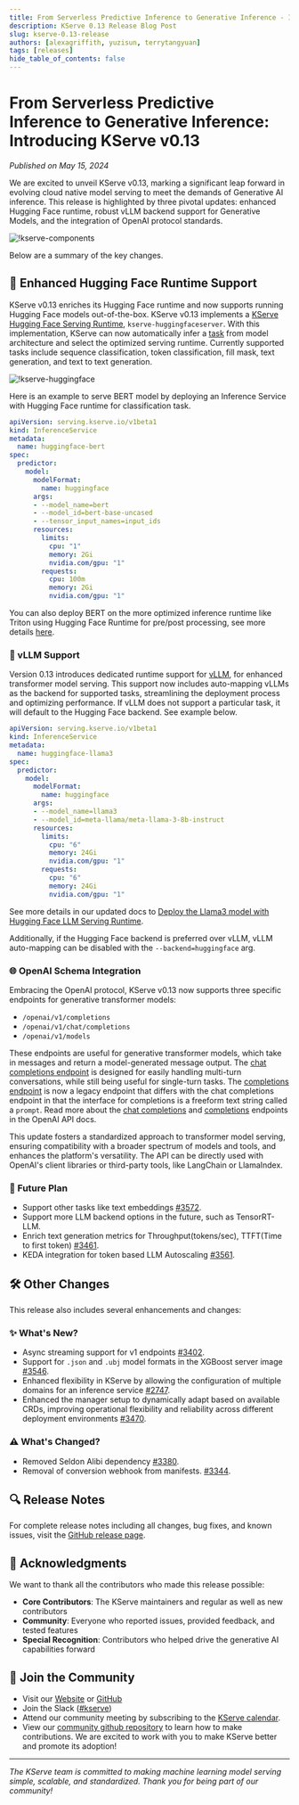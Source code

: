 ```yaml
---
title: From Serverless Predictive Inference to Generative Inference - Introducing KServe v0.13
description: KServe 0.13 Release Blog Post
slug: kserve-0.13-release
authors: [alexagriffith, yuzisun, terrytangyuan]
tags: [releases]
hide_table_of_contents: false
---
```


# From Serverless Predictive Inference to Generative Inference: Introducing KServe v0.13

*Published on May 15, 2024*

We are excited to unveil KServe v0.13, marking a significant leap forward in evolving cloud native model serving to meet the demands of Generative AI inference. This release is highlighted by three pivotal updates: enhanced Hugging Face runtime, robust vLLM backend support for Generative Models, and the integration of OpenAI protocol standards.

![!kserve-components](/img/kserve-layer.png)

<!-- truncate -->

Below are a summary of the key changes.

## 🚀 Enhanced Hugging Face Runtime Support

KServe v0.13 enriches its Hugging Face runtime and now supports running Hugging Face models out-of-the-box. KServe v0.13 implements a [KServe Hugging Face Serving Runtime](https://github.com/kserve/kserve/tree/release-0.13/python/huggingfaceserver), `kserve-huggingfaceserver`. With this implementation, KServe can now automatically infer a [task](https://huggingface.co/tasks) from model architecture and select the optimized serving runtime. Currently supported tasks include sequence classification, token classification, fill mask, text generation, and text to text generation.

![!kserve-huggingface](/img/blog/kserve-huggingface.png)

Here is an example to serve BERT model by deploying an Inference Service with Hugging Face runtime for classification task.

```yaml
apiVersion: serving.kserve.io/v1beta1
kind: InferenceService
metadata:
  name: huggingface-bert
spec:
  predictor:
    model:
      modelFormat:
        name: huggingface
      args:
      - --model_name=bert
      - --model_id=bert-base-uncased
      - --tensor_input_names=input_ids
      resources:
        limits:
          cpu: "1"
          memory: 2Gi
          nvidia.com/gpu: "1"
        requests:
          cpu: 100m
          memory: 2Gi
          nvidia.com/gpu: "1"
```

You can also deploy BERT on the more optimized inference runtime like Triton using Hugging Face Runtime for pre/post processing, see more details [here](https://kserve.github.io/archive/0.13/modelserving/v1beta1/triton/huggingface/).

### 🔧 vLLM Support

Version 0.13 introduces dedicated runtime support for [vLLM](https://docs.vllm.ai/en/latest/), for enhanced transformer model serving. This support now includes auto-mapping vLLMs as the backend for supported tasks, streamlining the deployment process and optimizing performance. If vLLM does not support a particular task, it will default to the Hugging Face backend. See example below.

```yaml
apiVersion: serving.kserve.io/v1beta1
kind: InferenceService
metadata:
  name: huggingface-llama3
spec:
  predictor:
    model:
      modelFormat:
        name: huggingface
      args:
      - --model_name=llama3
      - --model_id=meta-llama/meta-llama-3-8b-instruct
      resources:
        limits:
          cpu: "6"
          memory: 24Gi
          nvidia.com/gpu: "1"
        requests:
          cpu: "6"
          memory: 24Gi
          nvidia.com/gpu: "1"
```

See more details in our updated docs to [Deploy the Llama3 model with Hugging Face LLM Serving Runtime](https://kserve.github.io/archive/0.13/modelserving/v1beta1/llm/huggingface/).

Additionally, if the Hugging Face backend is preferred over vLLM, vLLM auto-mapping can be disabled with the `--backend=huggingface` arg.

### 🌐 OpenAI Schema Integration

Embracing the OpenAI protocol, KServe v0.13 now supports three specific endpoints for generative transformer models:

* `/openai/v1/completions`
* `/openai/v1/chat/completions`
* `/openai/v1/models`

These endpoints are useful for generative transformer models, which take in messages and return a model-generated message output. The [chat completions endpoint](https://platform.openai.com/docs/guides/text-generation/chat-completions-api) is designed for easily handling multi-turn conversations, while still being useful for single-turn tasks. The [completions endpoint](https://platform.openai.com/docs/guides/text-generation/completions-api) is now a legacy endpoint that differs with the chat completions endpoint in that the interface for completions is a freeform text string called a `prompt`. Read more about the [chat completions](https://platform.openai.com/docs/api-reference/chat) and [completions](https://platform.openai.com/docs/api-reference/completions) endpoints in the OpenAI API docs.

This update fosters a standardized approach to transformer model serving, ensuring compatibility with a broader spectrum of models and tools, and enhances the platform's versatility. The API can be directly used with OpenAI's client libraries or third-party tools, like LangChain or LlamaIndex.

### 🔮 Future Plan

* Support other tasks like text embeddings [#3572](https://github.com/kserve/kserve/issues/3572).
* Support more LLM backend options in the future, such as TensorRT-LLM.
* Enrich text generation metrics for Throughput(tokens/sec), TTFT(Time to first token) [#3461](https://github.com/kserve/kserve/issues/3461).
* KEDA integration for token based LLM Autoscaling [#3561](https://github.com/kserve/kserve/issues/3561).

## 🛠️ Other Changes

This release also includes several enhancements and changes:

### ✨ What's New?

* Async streaming support for v1 endpoints [#3402](https://github.com/kserve/kserve/issues/3402).
* Support for `.json` and `.ubj` model formats in the XGBoost server image [#3546](https://github.com/kserve/kserve/issues/3546).
* Enhanced flexibility in KServe by allowing the configuration of multiple domains for an inference service [#2747](https://github.com/kserve/kserve/issues/2747).
* Enhanced the manager setup to dynamically adapt based on available CRDs, improving operational flexibility and reliability across different deployment environments [#3470](https://github.com/kserve/kserve/issues/3470).

### ⚠️ What's Changed?

* Removed Seldon Alibi dependency [#3380](https://github.com/kserve/kserve/issues/3380).
* Removal of conversion webhook from manifests. [#3344](https://github.com/kserve/kserve/issues/3344).

## 🔍 Release Notes

For complete release notes including all changes, bug fixes, and known issues, visit the [GitHub release page](https://github.com/kserve/kserve/releases/tag/v0.13.0).

## 🙏 Acknowledgments

We want to thank all the contributors who made this release possible:
- **Core Contributors**: The KServe maintainers and regular as well as new contributors
- **Community**: Everyone who reported issues, provided feedback, and tested features
- **Special Recognition**: Contributors who helped drive the generative AI capabilities forward

## 🤝 Join the Community

- Visit our [Website](https://kserve.github.io/website/) or [GitHub](https://github.com/kserve)
- Join the Slack ([#kserve](https://github.com/kserve/community?tab=readme-ov-file#questions-and-issues))
- Attend our community meeting by subscribing to the [KServe calendar](https://zoom-lfx.platform.linuxfoundation.org/meetings/kserve?view=month).
- View our [community github repository](https://github.com/kserve/community) to learn how to make contributions. We are excited to work with you to make KServe better and promote its adoption!

---

*The KServe team is committed to making machine learning model serving simple, scalable, and standardized. Thank you for being part of our community!*
